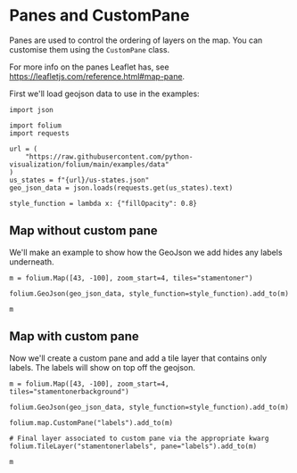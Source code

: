 # Panes and CustomPane

Panes are used to control the ordering of layers on the map. You can customise
them using the `CustomPane` class.

For more info on the panes Leaflet has, see https://leafletjs.com/reference.html#map-pane.

First we'll load geojson data to use in the examples:

```{code-cell} ipython3
import json

import folium
import requests

url = (
    "https://raw.githubusercontent.com/python-visualization/folium/main/examples/data"
)
us_states = f"{url}/us-states.json"
geo_json_data = json.loads(requests.get(us_states).text)

style_function = lambda x: {"fillOpacity": 0.8}
```

## Map without custom pane

We'll make an example to show how the GeoJson we add hides any labels
underneath.

```{code-cell} ipython3
m = folium.Map([43, -100], zoom_start=4, tiles="stamentoner")

folium.GeoJson(geo_json_data, style_function=style_function).add_to(m)

m
```

## Map with custom pane

Now we'll create a custom pane and add a tile layer that contains only labels.
The labels will show on top off the geojson.

```{code-cell} ipython3
m = folium.Map([43, -100], zoom_start=4, tiles="stamentonerbackground")

folium.GeoJson(geo_json_data, style_function=style_function).add_to(m)

folium.map.CustomPane("labels").add_to(m)

# Final layer associated to custom pane via the appropriate kwarg
folium.TileLayer("stamentonerlabels", pane="labels").add_to(m)

m
```
